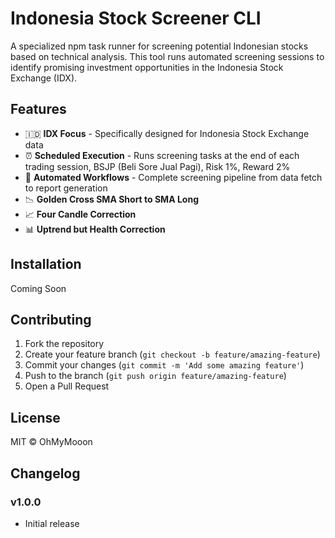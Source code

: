 # Indonesia Stock Screener CLI

A specialized npm task runner for screening potential Indonesian stocks based on technical analysis. This tool runs automated screening sessions to identify promising investment opportunities in the Indonesia Stock Exchange (IDX).

## Features

- 🇮🇩 **IDX Focus** - Specifically designed for Indonesia Stock Exchange data
- ⏰ **Scheduled Execution** - Runs screening tasks at the end of each trading session, BSJP (Beli Sore Jual Pagi), Risk 1%, Reward 2%
- 🔄 **Automated Workflows** - Complete screening pipeline from data fetch to report generation
- 📉 **Golden Cross SMA Short to SMA Long**
- 📈 **Four Candle Correction**
- 📊 **Uptrend but Health Correction**



## Installation

Coming Soon


## Contributing

1. Fork the repository
2. Create your feature branch (`git checkout -b feature/amazing-feature`)
3. Commit your changes (`git commit -m 'Add some amazing feature'`)
4. Push to the branch (`git push origin feature/amazing-feature`)
5. Open a Pull Request

## License

MIT © OhMyMooon

## Changelog

### v1.0.0

- Initial release
